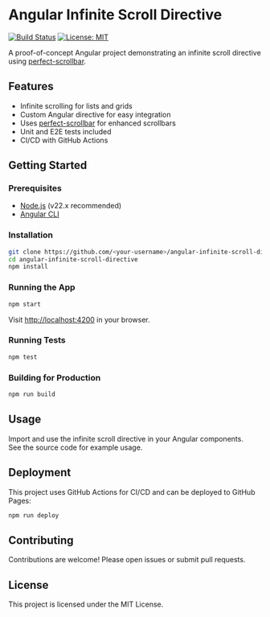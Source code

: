 # Angular Infinite Scroll Directive

[![Build Status](https://github.com/Kimahari/angular-infinite-scroll-directive/actions/workflows/test-angular.yml/badge.svg)](https://github.com/Kimahari/angular-infinite-scroll-directive/actions)
[![License: MIT](https://img.shields.io/badge/License-MIT-yellow.svg)](LICENSE)

A proof-of-concept Angular project demonstrating an infinite scroll directive using [perfect-scrollbar](https://github.com/mdbootstrap/perfect-scrollbar).

## Features

- Infinite scrolling for lists and grids
- Custom Angular directive for easy integration
- Uses [perfect-scrollbar](https://github.com/mdbootstrap/perfect-scrollbar) for enhanced scrollbars
- Unit and E2E tests included
- CI/CD with GitHub Actions

## Getting Started

### Prerequisites

- [Node.js](https://nodejs.org/) (v22.x recommended)
- [Angular CLI](https://angular.io/cli)

### Installation

```sh
git clone https://github.com/<your-username>/angular-infinite-scroll-directive.git
cd angular-infinite-scroll-directive
npm install
```

### Running the App

```sh
npm start
```

Visit [http://localhost:4200](http://localhost:4200) in your browser.

### Running Tests

```sh
npm test
```

### Building for Production

```sh
npm run build
```

## Usage

Import and use the infinite scroll directive in your Angular components.  
See the source code for example usage.

## Deployment

This project uses GitHub Actions for CI/CD and can be deployed to GitHub Pages:

```sh
npm run deploy
```

## Contributing

Contributions are welcome! Please open issues or submit pull requests.

## License

This project is licensed under the MIT License.
